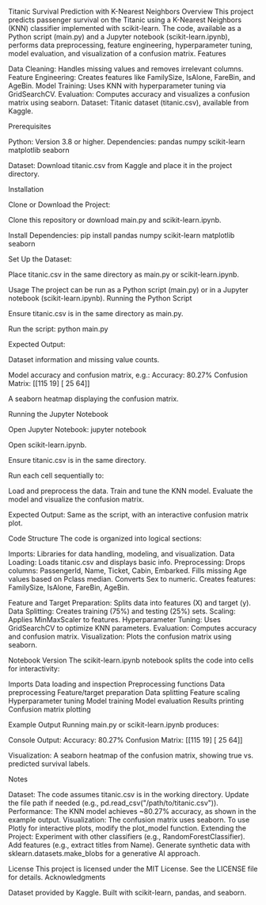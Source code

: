 Titanic Survival Prediction with K-Nearest Neighbors
Overview
This project predicts passenger survival on the Titanic using a K-Nearest Neighbors (KNN) classifier implemented with scikit-learn. The code, available as a Python script (main.py) and a Jupyter notebook (scikit-learn.ipynb), performs data preprocessing, feature engineering, hyperparameter tuning, model evaluation, and visualization of a confusion matrix.
Features

Data Cleaning: Handles missing values and removes irrelevant columns.
Feature Engineering: Creates features like FamilySize, IsAlone, FareBin, and AgeBin.
Model Training: Uses KNN with hyperparameter tuning via GridSearchCV.
Evaluation: Computes accuracy and visualizes a confusion matrix using seaborn.
Dataset: Titanic dataset (titanic.csv), available from Kaggle.

Prerequisites

Python: Version 3.8 or higher.
Dependencies:
pandas
numpy
scikit-learn
matplotlib
seaborn


Dataset: Download titanic.csv from Kaggle and place it in the project directory.

Installation

Clone or Download the Project:

Clone this repository or download main.py and scikit-learn.ipynb.


Install Dependencies:
pip install pandas numpy scikit-learn matplotlib seaborn


Set Up the Dataset:

Place titanic.csv in the same directory as main.py or scikit-learn.ipynb.



Usage
The project can be run as a Python script (main.py) or in a Jupyter notebook (scikit-learn.ipynb).
Running the Python Script

Ensure titanic.csv is in the same directory as main.py.

Run the script:
python main.py


Expected Output:

Dataset information and missing value counts.

Model accuracy and confusion matrix, e.g.:
Accuracy: 80.27%
Confusion Matrix:
[[115  19]
 [ 25  64]]


A seaborn heatmap displaying the confusion matrix.




Running the Jupyter Notebook

Open Jupyter Notebook:
jupyter notebook


Open scikit-learn.ipynb.

Ensure titanic.csv is in the same directory.

Run each cell sequentially to:

Load and preprocess the data.
Train and tune the KNN model.
Evaluate the model and visualize the confusion matrix.


Expected Output: Same as the script, with an interactive confusion matrix plot.


Code Structure
The code is organized into logical sections:

Imports: Libraries for data handling, modeling, and visualization.
Data Loading: Loads titanic.csv and displays basic info.
Preprocessing:
Drops columns: PassengerId, Name, Ticket, Cabin, Embarked.
Fills missing Age values based on Pclass median.
Converts Sex to numeric.
Creates features: FamilySize, IsAlone, FareBin, AgeBin.


Feature and Target Preparation: Splits data into features (X) and target (y).
Data Splitting: Creates training (75%) and testing (25%) sets.
Scaling: Applies MinMaxScaler to features.
Hyperparameter Tuning: Uses GridSearchCV to optimize KNN parameters.
Evaluation: Computes accuracy and confusion matrix.
Visualization: Plots the confusion matrix using seaborn.

Notebook Version
The scikit-learn.ipynb notebook splits the code into cells for interactivity:

Imports
Data loading and inspection
Preprocessing functions
Data preprocessing
Feature/target preparation
Data splitting
Feature scaling
Hyperparameter tuning
Model training
Model evaluation
Results printing
Confusion matrix plotting

Example Output
Running main.py or scikit-learn.ipynb produces:

Console Output:
Accuracy: 80.27%
Confusion Matrix:
[[115  19]
 [ 25  64]]


Visualization: A seaborn heatmap of the confusion matrix, showing true vs. predicted survival labels.


Notes

Dataset: The code assumes titanic.csv is in the working directory. Update the file path if needed (e.g., pd.read_csv("/path/to/titanic.csv")).
Performance: The KNN model achieves ~80.27% accuracy, as shown in the example output.
Visualization: The confusion matrix uses seaborn. To use Plotly for interactive plots, modify the plot_model function.
Extending the Project:
Experiment with other classifiers (e.g., RandomForestClassifier).
Add features (e.g., extract titles from Name).
Generate synthetic data with sklearn.datasets.make_blobs for a generative AI approach.


License
This project is licensed under the MIT License. See the LICENSE file for details.
Acknowledgments

Dataset provided by Kaggle.
Built with scikit-learn, pandas, and seaborn.

